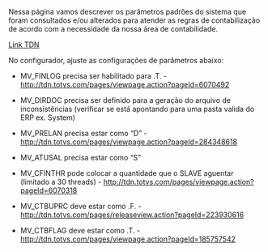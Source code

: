 Nessa página vamos descrever os parâmetros padrões do sistema que foram consultados e/ou alterados para atender as regras de contabilização de acordo com a necessidade da nossa área de contabilidade.

[Link TDN](https://centraldeatendimento.totvs.com/hc/pt-br/articles/360000227308-MP-SIGAFIN-CTBAFIN-Performance-na-Contabiliza%C3%A7%C3%A3o-do-Financeiro)

No configurador, ajuste as configurações de parâmetros abaixo:

*  MV_FINLOG precisa ser habilitado para .T. - http://tdn.totvs.com/pages/viewpage.action?pageId=6070492

*  MV_DIRDOC precisa ser definido para a geração do arquivo de inconsistências (verificar se está apontando para uma pasta valida do ERP ex. System)

*  MV_PRELAN precisa estar como “D” - http://tdn.totvs.com/pages/viewpage.action?pageId=284348618

*  MV_ATUSAL precisa estar como “S”

*  MV_CFINTHR pode colocar a quantidade que o SLAVE aguentar (limitado a 30 threads) - http://tdn.totvs.com/pages/viewpage.action?pageId=6070318

*  MV_CTBUPRC deve estar como .F. - http://tdn.totvs.com/pages/releaseview.action?pageId=223930616

*  MV_CTBFLAG deve estar como .T. - http://tdn.totvs.com/pages/viewpage.action?pageId=185757542
